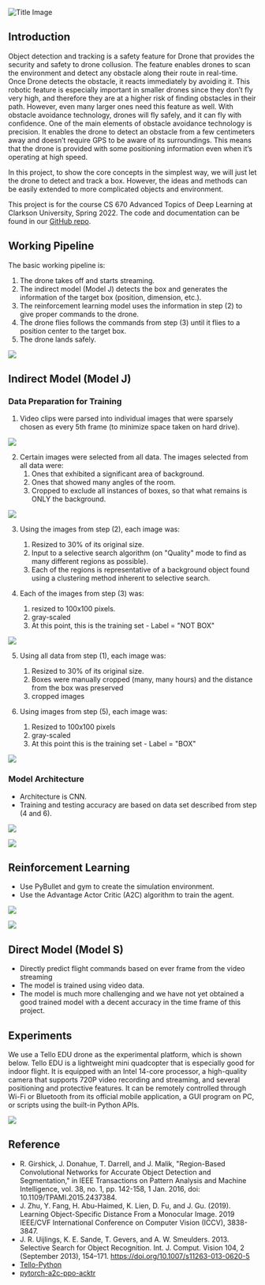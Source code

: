 ![Title Image](title.png)

## Introduction

Object detection and tracking is a safety feature for Drone that provides the security and safety to drone collusion. The feature enables drones to scan the environment and detect any obstacle along their route in real-time. Once Drone detects the obstacle, it reacts immediately by avoiding it. This robotic feature is especially important in smaller drones since they don’t fly very high, and therefore they are at a higher risk of finding obstacles in their path. However, even many larger ones need this feature as well. With obstacle avoidance technology, drones will fly safely, and it can fly with confidence. One of the main elements of obstacle avoidance technology is precision. It enables the drone to detect an obstacle from a few centimeters away and doesn’t require GPS to be aware of its surroundings. This means that the drone is provided with some positioning information even when it’s operating at high speed.

In this project, to show the core concepts in the simplest way, we will just let the drone to detect and track a box. However, the ideas and methods can be easily extended to more complicated objects and environment.

This project is for the course CS 670 Advanced Topics of Deep Learning at Clarkson University, Spring 2022. The code and documentation can be found in our [GitHub repo](https://github.com/xinchaosong/CS670_SP2022_Drone).

## Working Pipeline

The basic working pipeline is:

1. The drone takes off and starts streaming.
2. The indirect model (Model J) detects the box and generates the information of the target box (position, dimension, etc.).
3. The reinforcement learning model uses the information in step (2) to give proper commands to the drone.
4. The drone flies follows the commands from step (3) until it flies to a position center to the target box.
5. The drone lands safely.

![](step00.png)

## Indirect Model (Model J)

### Data Preparation for Training

1. Video clips were parsed into individual images that were sparsely chosen as every 5th frame (to minimize space taken on hard drive).

![](step01.png)

2. Certain images were selected from all data. The images selected from all data were:
   1. Ones that exhibited a significant area of background.
   2. Ones that showed many angles of the room.
   3. Cropped to exclude all instances of boxes, so that what remains is ONLY the background.

![](step02.png)

3. Using the images from step (2), each image was:
   1. Resized to 30% of its original size.
   2. Input to a selective search algorithm (on "Quality" mode to find as many different regions as possible).
   3. Each of the regions is representative of a background object found using a clustering method inherent to selective search.

4. Each of the images from step (3) was:
   1. resized to 100x100 pixels.
   2. gray-scaled
   3. At this point, this is the training set - Label = "NOT BOX"
   
![](step03.png)

5. Using all data from step (1), each image was:
   1. Resized to 30% of its original size.
   2. Boxes were manually cropped (many, many hours) and the distance from the box was preserved
   3. cropped images

6. Using images from step (5), each image was:
   1. Resized to 100x100 pixels
   2. gray-scaled
   3. At this point this is the training set - Label = "BOX"

![](step04.png)

### Model Architecture

- Architecture is CNN. 
- Training and testing accuracy are based on data set described from step (4 and 6). 

![](step05.jpg)

![](step06.jpg)

## Reinforcement Learning

- Use PyBullet and gym to create the simulation environment.
- Use the Advantage Actor Critic (A2C) algorithm to train the agent.

![](step07.png)

![](step08.png)

## Direct Model (Model S)

- Directly predict flight commands based on ever frame from the video streaming
- The model is trained using video data.
- The model is much more challenging and we have not yet obtained a good trained model with a decent accuracy in the time frame of this project.

## Experiments

We use a Tello EDU drone as the experimental platform, which is shown below. Tello EDU is a lightweight mini quadcopter that is especially good for indoor flight. It is equipped with an Intel 14-core processor, a high-quality camera that supports 720P video recording and streaming, and several positioning and protective features. It can be remotely controlled through Wi-Fi or Bluetooth from its official mobile application, a GUI program on PC, or scripts using the built-in Python APIs.

![](tello.jpg)

## Reference

- R. Girshick, J. Donahue, T. Darrell, and J. Malik, "Region-Based Convolutional Networks for Accurate Object Detection and Segmentation," in IEEE Transactions on Pattern Analysis and Machine Intelligence, vol. 38, no. 1, pp. 142-158, 1 Jan. 2016, doi: 10.1109/TPAMI.2015.2437384.
- J. Zhu, Y. Fang, H. Abu-Haimed, K. Lien, D. Fu, and J. Gu.  (2019). Learning Object-Specific Distance From a Monocular Image. 2019 IEEE/CVF International Conference on Computer Vision (ICCV), 3838-3847.
- J. R. Uijlings, K. E. Sande, T. Gevers, and A. W. Smeulders. 2013. Selective Search for Object Recognition. Int. J. Comput. Vision 104, 2 (September 2013), 154–171. https://doi.org/10.1007/s11263-013-0620-5
- [Tello-Python](https://github.com/dji-sdk/Tello-Python)
- [pytorch-a2c-ppo-acktr](https://github.com/ikostrikov/pytorch-a2c-ppo-acktr-gail)
